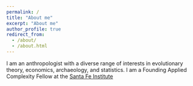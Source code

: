 ```yaml
---
permalink: /
title: "About me"
excerpt: "About me"
author_profile: true
redirect_from: 
  - /about/
  - /about.html
---
```

I am an anthropologist with a diverse range of interests in evolutionary theory, economics, archaeology, and statistics. I am a Founding Applied Complexity Fellow at the [Santa Fe Institute](https://www.santafe.edu/) 
